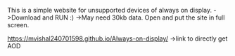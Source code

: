 This is a simple website for unsupported devices of always on display. 
->Download and RUN :) 
->May need 30kb data. 
Open and put the site in full screen.




https://mvishal240701598.github.io/Always-on-display/
->link to directly get AOD
